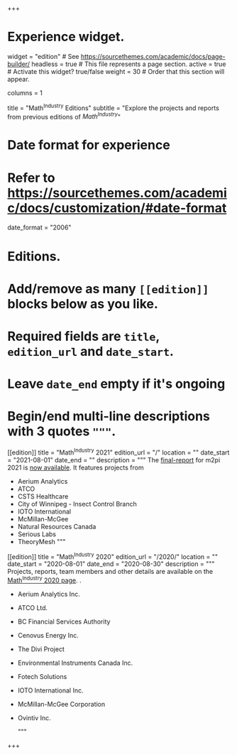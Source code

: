 +++
# Experience widget.
widget = "edition"  # See https://sourcethemes.com/academic/docs/page-builder/
headless = true  # This file represents a page section.
active = true  # Activate this widget? true/false
weight = 30  # Order that this section will appear.

columns = 1

title = "Math<sup>Industry</sup> Editions"
subtitle = "Explore the projects and reports from previous editions of <em>Math<sup>Industry</sup></em>"

# Date format for experience
#   Refer to https://sourcethemes.com/academic/docs/customization/#date-format
date_format = "2006"

# Editions.
#   Add/remove as many `[[edition]]` blocks below as you like.
#   Required fields are `title`, `edition_url` and `date_start`.
#   Leave `date_end` empty if it's ongoing
#   Begin/end multi-line descriptions with 3 quotes `"""`.
[[edition]]
  title = "Math<sup>Industry</sup> 2021"
  edition_url = "/"
  location = ""
  date_start = "2021-08-01"
  date_end = ""
  description = """
The [final-report](/home/final-report/M2PI-2021-Final-Report.pdf) for m2pi 2021 is
[now available](/home/final-report/M2PI-2021-Final-Report.pdf). It features projects
from

* Aerium Analytics
* ATCO
* CSTS Healthcare
* City of Winnipeg - Insect Control Branch
* IOTO International 
* McMillan-McGee
* Natural Resources Canada
* Serious Labs
* TheoryMesh
  """

[[edition]]
  title = "Math<sup>Industry</sup> 2020"
  edition_url = "/2020/"
  location = ""
  date_start = "2020-08-01"
  date_end = "2020-08-30"
  description = """
Projects, reports, team members and other details are available on the [Math<sup>Industry</sup> 2020 page](/2020/).
.
* Aerium Analytics Inc.
* ATCO Ltd.
* BC Financial Services Authority
* Cenovus Energy Inc.
* The Divi Project
* Environmental Instruments Canada Inc.
* Fotech Solutions
* IOTO International Inc.
* McMillan-McGee Corporation
* Ovintiv Inc.

  """

+++
